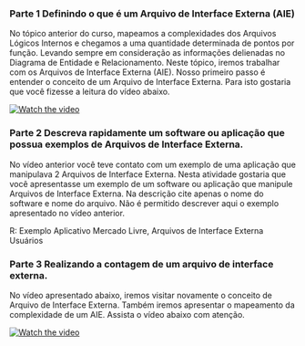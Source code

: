 ### Parte 1 Definindo o que é um Arquivo de Interface Externa (AIE)
No tópico anterior do curso, mapeamos a complexidades dos Arquivos Lógicos Internos e chegamos a uma quantidade determinada de pontos por função. Levando sempre em consideração as informações delienadas no Diagrama de Entidade e Relacionamento. Neste tópico, iremos trabalhar com os
Arquivos de Interface Externa (AIE). Nosso primeiro passo é entender o conceito de um Arquivo de Interface Externa. Para isto gostaria que você fizesse a leitura do vídeo abaixo.

[![Watch the video](https://github.com/AlexDeSaran/Estimativas-Metricas-Software/blob/main/Aulas/Aula02%20-%20Definindo%20o%20que%20%C3%A9%20um%20Arquivo%20de%20Interface%20Externa%20(AIE)/img.png)](https://www.youtube.com/watch?v=4TAGPgPJD6w)

### Parte 2 Descreva rapidamente um software ou aplicação que possua exemplos de Arquivos de Interface Externa. 

No vídeo anterior você teve contato com um exemplo de uma aplicação que manipulava 2 Arquivos de Interface Externa. Nesta atividade gostaria que você apresentasse um exemplo de um software ou aplicação que manipule Arquivos de Interface Externa. Na descrição cite apenas o nome do software e nome do arquivo.
Não é permitido descrever aqui o exemplo apresentado no vídeo anterior.

R: Exemplo Aplicativo Mercado Livre, Arquivos de Interface Externa Usuários


### Parte 3 Realizando a contagem de um arquivo de interface externa.

No vídeo apresentado abaixo, iremos visitar novamente o conceito de Arquivo de Interface Externa. Também iremos apresentar o mapeamento da complexidade de um AIE.
Assista o vídeo abaixo com atenção.

[![Watch the video](https://github.com/AlexDeSaran/Estimativas-Metricas-Software/blob/main/Aulas/Aula02%20-%20Definindo%20o%20que%20%C3%A9%20um%20Arquivo%20de%20Interface%20Externa%20(AIE)/img2.png)](https://www.youtube.com/watch?v=ZOnnrMWIqkc)

